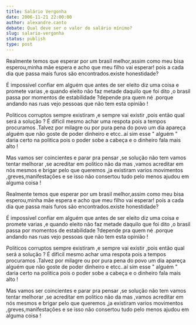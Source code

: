 ```yaml
---
title: Salário Vergonha
date: 2006-11-21 22:00:00
author: alexandre.canto
debate: Qual deve ser o valor do salário mínimo?
slug: salario-vergonha
status: publish 
type: post
---
```


Realmente temos que esperar por um brasil melhor,assim como meu bisa esperou,minha mãe espera e acho que meu filho vai esperar! pois a cada dia que passa mais furos são encontrados.existe honestidade?  

É impossivel confiar em alguém que antes de ser eleito diz uma coisa e promete varias ,e quando eleito não faz metade daquilo que foi dito ,o brasil passa por momentos de estabilidade ?depende pra quem né .porque andando nas ruas vejo pessoas que não tem esta opinião !  

Politicos corruptos sempre existiram ,e sempre vai existir ,pois então qual será a solução ? É dificil mesmo achar uma respota pois a tempos procuramos .Talvez por milagre ou por pura pena do povo um dia apareça alguém que não goste de poder dinheiro e etcc..aí sim esse " alguém " daria certo na politica pois o poder sobe a cabeça e o dinheiro fala mais alto !  

Mas vamos ser coincientes e parar pra pensar ,se solução não tem vamos tentar melhorar ,se acreditar em politico não da mas ,vamos acreditar em nós mesmos e brigar pelo que queremos ,ja existiram varios movimentos ,greves,manifestações e se isso não consertou tudo pelo menos ajudou em alguma coisa !  

Realmente temos que esperar por um brasil melhor,assim como meu bisa esperou,minha mãe espera e acho que meu filho vai esperar! pois a cada dia que passa mais furos são encontrados.existe honestidade?  

É impossivel confiar em alguém que antes de ser eleito diz uma coisa e promete varias ,e quando eleito não faz metade daquilo que foi dito ,o brasil passa por momentos de estabilidade ?depende pra quem né .porque andando nas ruas vejo pessoas que não tem esta opinião !  

Politicos corruptos sempre existiram ,e sempre vai existir ,pois então qual será a solução ? É dificil mesmo achar uma respota pois a tempos procuramos .Talvez por milagre ou por pura pena do povo um dia apareça alguém que não goste de poder dinheiro e etcc..aí sim esse " alguém " daria certo na politica pois o poder sobe a cabeça e o dinheiro fala mais alto !  

Mas vamos ser coincientes e parar pra pensar ,se solução não tem vamos tentar melhorar ,se acreditar em politico não da mas ,vamos acreditar em nós mesmos e brigar pelo que queremos ,ja existiram varios movimentos ,greves,manifestações e se isso não consertou tudo pelo menos ajudou em alguma coisa !
